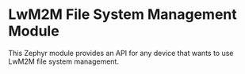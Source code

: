 # LwM2M File System Management Module

This Zephyr module provides an API for any device that wants to use LwM2M file system management.
